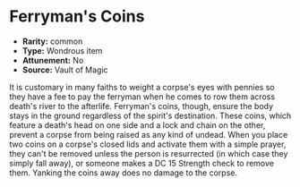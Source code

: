 
# Ferryman's Coins

* **Rarity:** common
* **Type:** Wondrous item
* **Attunement:** No
* **Source:** Vault of Magic


It is customary in many faiths to weight a corpse's eyes with pennies so they have a fee to pay the ferryman when he comes to row them across death's river to the afterlife. Ferryman's coins, though, ensure the body stays in the ground regardless of the spirit's destination. These coins, which feature a death's head on one side and a lock and chain on the other, prevent a corpse from being raised as any kind of undead. When you place two coins on a corpse's closed lids and activate them with a simple prayer, they can't be removed unless the person is resurrected (in which case they simply fall away), or someone makes a DC 15 Strength check to remove them. Yanking the coins away does no damage to the corpse.
